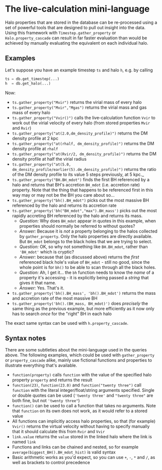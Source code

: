 The live-calculation mini-language
==================================

Halo properties that are stored in the database can be re-processed using a set of powerful tools that are designed to pull out insight into the data. Using this framework with `Timestep.gather_property` or `Halo.property_cascade` can result in far faster evaluation than would be achieved by manually evaluating the equivalent on each individual halo.

Examples
--------

Let's suppose you have an example timestep `ts` and halo `h`, e.g. by calling

```python
ts = db.get_timestep(...)
h  = db.get_halo(...)
```

Now:

- `ts.gather_property("Mvir")` returns the virial mass of every halo
- `ts.gather_property("Mvir","Mgas")` returns the virial mass and gas mass of every halo
- `ts.gather_property("Vvir()")` calls the live-calculation function `Vvir` to work out the virial velocity of every halo (from stored properties `Mvir` and `Rvir`)
- `ts.gather_property("at(2.0,dm_density_profile)")` returns the DM density profile at 2 kpc
- `ts.gather_property("at(rhalf, dm_density_profile)")` returns the DM density profile at `rhalf`
- `ts.gather_property("at(Rvir/2, dm_density_profile)")` returns the DM density profile at half the virial radius
- `ts.gather_property("at(5.0, dm_density_profile/earlier(5).dm_density_profile)")` returns the ratio of the DM density profile to its value 5 steps previously, at 5 kpc._
- `ts.gather_property("BH.BH_mdot")` finds the first BH referenced by a halo and returns that BH's accretion `BH_mdot` (i.e. accretion rate) property. Note that the thing that happens to be referenced first in this way may or may not be the BH you care about so...
- `ts.gather_property("bh().BH_mdot")` picks out the most massive BH referenced by the halo and returns its accretion rate
- `ts.gather_property('bh("BH_mdot","max").BH_mass')` picks out the most rapidly accreting BH referenced by the halo and returns its mass. 
  - _Question:_ Why does `BH_mdot` appear in quotes in this example, when properties should normally be referred to without quotes?
  - _Answer:_ Because it is *not* a property belonging to the halos collected by `gather_property`. Only the halo properties are directly available. But `BH_mdot` belongs to the black holes that we are trying to select.
  - _Question:_ OK, so why not something like `BH.BH_mdot`, rather than `'BH_mdot'` which is cryptic?
  - _Answer:_ because that (as discussed above) returns the *first* referenced black hole's value of `BH_mdot` - still no good, since the whole point is for `bh()` to be able to scan through all the black holes.
  - _Question:_ Ah, I get it... the `bh` function needs to know the *name* of a property it's accessing - it is explicitly being passed a *string* that gives it that name.
  - _Answer:_ Yes. That's it.
- `ts.gather_property('bh().BH_mass', 'bh().BH_mdot')` returns the mass and accretion rate of the most massive BH
- `ts.gather_property('bh().(BH_mass, BH_mdot)')` does *precisely* the same thing as the previous example, but more efficiently as it now only has to search *once* for the "right" BH in each halo

The exact same syntax can be used with `h.property_cascade`.

Syntax notes
------------

There are some subtleties about the mini-language used in the queries above. The following examples, which could be used with `gather_property` or `property_cascade` alike, mainly use fictional functions and properties to illustrate everything that's available. 

- `function(property)` calls `function` with the value of the specified halo property `property` and returns the result
- `function(23)`, `function(23.0)` and `function("twenty three")` call `function` with the literal integer/float/string arguments specified. Single or double quotes can be used (`'twenty three'` and `"twenty three"` are both fine, but not `'twenty three"`)
- `function()` can be used to call a function that takes no arguments. Note that `function` on its own does not work, as it would refer to a stored value
- All functions can implicitly access halo properties, so that (for example) `Vvir()` returns the virtual velocity without having to specify manually that it should calculate this from `Rvir` and `Vvir`
- `link.value` returns the `value` stored in the linked halo where the link is named `link`
- Functions and links can be chained and nested, so for example `average(biggest_BH().BH_mdot_hist)` is valid syntax
- Basic arithmetic works as you'd expect, so you can use `+`, `-`, `*` and `/`, as well as brackets to control precedence